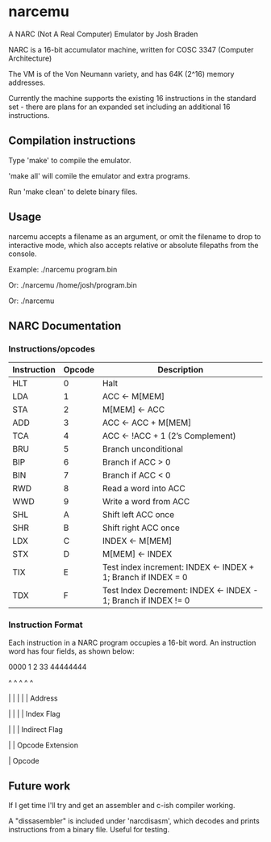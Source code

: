 # narcemu

A NARC (Not A Real Computer) Emulator by Josh Braden

NARC is a 16-bit accumulator machine, written for COSC 3347 (Computer Architecture)

The VM is of the Von Neumann variety, and has 64K (2^16) memory addresses.

Currently the machine supports the existing 16 instructions in the standard set - there are plans for an expanded set including an additional 16 instructions.

## Compilation instructions

Type 'make' to compile the emulator.

'make all' will comile the emulator and extra programs.

Run 'make clean' to delete binary files.

## Usage

narcemu accepts a filename as an argument, or omit the filename to drop to interactive mode, which also accepts relative or absolute filepaths from the console.

Example:    ./narcemu program.bin

Or:         ./narcemu /home/josh/program.bin

Or:         ./narcemu

## NARC Documentation

### Instructions/opcodes

| Instruction   | Opcode | Description |
| -----------   | ------ | ----------- |
| HLT           | 0      | Halt |
| LDA           | 1      | ACC <- M[MEM] |
| STA           | 2      | M[MEM] <- ACC |
| ADD           | 3      | ACC <- ACC + M[MEM] |
| TCA           | 4      | ACC <- !ACC + 1 (2’s Complement) |
| BRU           | 5      | Branch unconditional |
| BIP           | 6      | Branch if ACC > 0 |
| BIN           | 7      | Branch if ACC < 0 |
| RWD           | 8      | Read a word into ACC |
| WWD           | 9      | Write a word from ACC |
| SHL           | A      | Shift left ACC once |
| SHR           | B      | Shift right ACC once |
| LDX           | C      | INDEX <- M[MEM] |
| STX           | D      | M[MEM] <- INDEX |
| TIX           | E      | Test index increment: INDEX <- INDEX + 1; Branch if INDEX = 0 |
| TDX           | F      | Test Index Decrement: INDEX <- INDEX - 1; Branch if INDEX != 0 |

### Instruction Format

Each instruction in a NARC program occupies a 16-bit word. An instruction word has four fields, as shown below:

0000 1 2 33 44444444

^    ^ ^ ^  ^

|    | | |  | Address

|    | | | Index Flag

|    | | Indirect Flag

|    | Opcode Extension

| Opcode

## Future work

If I get time I'll try and get an assembler and c-ish compiler working.

A "dissasembler" is included under 'narcdisasm', which decodes and prints instructions from a binary file.  Useful for testing.
